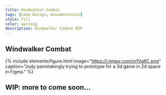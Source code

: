 ```yaml
---
title: Windwalker Combat
tags: [Game Design, Documentation]
style: fill
color: warning 
description: Windwalker Combat WIP
---
```

## Windwalker Combat


{% include elements/figure.html image="https://i.imgur.com/xrfVaRC.png" caption="Judy painstakingly trying to prototype for a 3d game in 2d space in Figma." %}

## WIP: more to come soon...